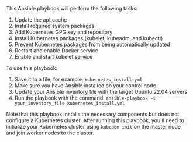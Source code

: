 This Ansible playbook will perform the following tasks:


1. Update the apt cache
2. Install required system packages
3. Add Kubernetes GPG key and repository
4. Install Kubernetes packages (kubelet, kubeadm, and kubectl)
5. Prevent Kubernetes packages from being automatically updated
6. Restart and enable Docker service
7. Enable and start kubelet service

To use this playbook:

1. Save it to a file, for example, ```kubernetes_install.yml```
2. Make sure you have Ansible installed on your control node
3. Update your Ansible inventory file with the target Ubuntu 22.04 servers
4. Run the playbook with the command: ```ansible-playbook -i your_inventory_file kubernetes_install.yml```


Note that this playbook installs the necessary components but does not configure a Kubernetes cluster. After running this playbook, you'll need to initialize your Kubernetes cluster using ```kubeadm init``` on the master node and join worker nodes to the cluster.
